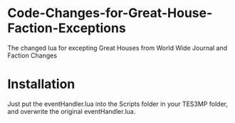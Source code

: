 # Code-Changes-for-Great-House-Faction-Exceptions
The changed lua for excepting Great Houses from World Wide Journal and Faction Changes

# Installation
Just put the eventHandler.lua into the Scripts folder in your TES3MP folder, and overwrite the original eventHandler.lua.
